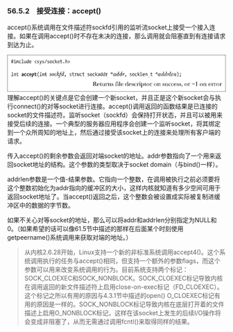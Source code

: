 ### 56.5.2　接受连接：accept()

accept()系统调用在文件描述符sockfd引用的监听流socket上接受一个接入连接。如果在调用accept()时不存在未决的连接，那么调用就会阻塞直到有连接请求到达为止。



![1445.png](../images/1445.png)
理解accept()的关键点是它会创建一个新socket，并且正是这个新socket会与执行connect()的对等socket进行连接。accept()调用返回的函数结果是已连接的socket的文件描述符。监听socket（sockfd）会保持打开状态，并且可以被用来接受后续的连接。一个典型的服务器应用程序会创建一个监听socket，将其绑定到一个众所周知的地址上，然后通过接受该socket上的连接来处理所有客户端的请求。

传入accept()的剩余参数会返回对端socket的地址。addr参数指向了一个用来返回socket地址的结构。这个参数的类型取决于socket domain（与bind()一样）。

addrlen参数是一个值-结果参数。它指向一个整数，在调用被执行之前必须要将这个整数初始化为addr指向的缓冲区的大小，这样内核就知道有多少空间可用于返回socket地址了。当accept()返回之后，这个整数会被设置成实际被复制进缓冲区中的数据的字节数。

如果不关心对等socket的地址，那么可以将addr和addrlen分别指定为NULL和0。（如果希望的话可以像61.5节中描述的那样在后面某个时刻使用getpeername()系统调用来获取对端的地址。）

> 从内核2.6.28开始，Linux支持一个新的非标准系统调用accept4()。这个系统调用执行的任务与accept()相同，但支持一个额外的参数flags，而这个参数可以用来改变系统调用的行为。目前系统支持两个标记：SOCK_CLOEXEC和SOCK_NONBLOCK。SOCK_CLOEXEC标记导致内核在调用返回的新文件描述符上启用close-on-exec标记（FD_CLOEXEC）。这个标记之所以有用的原因与4.3.1节中描述的open() O_CLOEXEC标记有用的原因是一样的。SOCK_NONBLOCK标记导致内核在底层打开着的文件描述上启用O_NONBLOCK标记，这样在该socket上发生的后续I/O操作将会变成非阻塞了，从而无需通过调用fcntl()来取得同样的结果。

